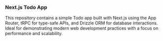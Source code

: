 ### Next.js Todo App

This repository contains a simple Todo app built with Next.js using the App Router, tRPC for type-safe APIs, and Drizzle ORM for database interactions. Ideal for demonstrating modern web development practices with a focus on performance and scalability.
